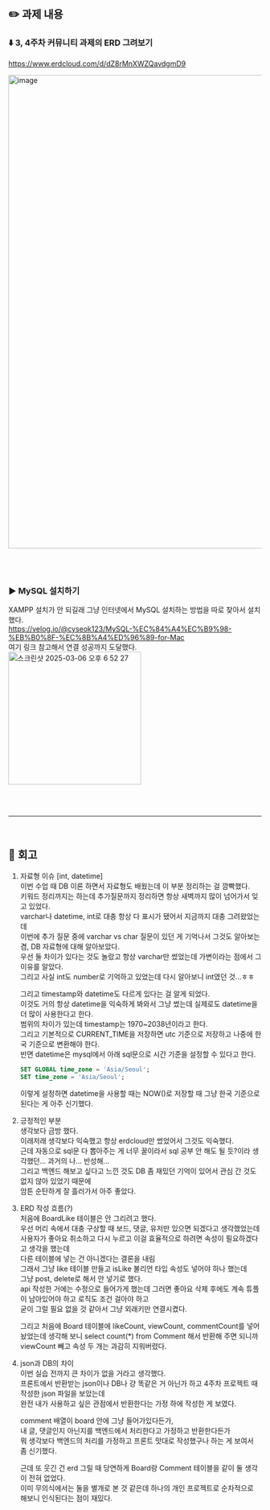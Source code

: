 ## ✏️ 과제 내용
### ⬇️ 3, 4주차 커뮤니티 과제의 ERD 그려보기<br>
https://www.erdcloud.com/d/dZ8rMnXWZQavdgmD9

<img width="941" alt="image" src="https://github.com/user-attachments/assets/36911898-caa2-4e00-885d-c323ce5c2c8a" />

<br><br>

### ▶️ MySQL 설치하기<br>
XAMPP 설치가 안 되길래 그냥 인터넷에서 MySQL 설치하는 방법을 따로 찾아서 설치했다.<br>
https://velog.io/@cyseok123/MySQL-%EC%84%A4%EC%B9%98-%EB%B0%8F-%EC%8B%A4%ED%96%89-for-Mac<br>
여기 링크 참고해서 연결 성공까지 도달했다.<br>
<img width="264" alt="스크린샷 2025-03-06 오후 6 52 27" src="https://github.com/user-attachments/assets/5bb2f652-3780-4a00-938b-31adbf328b56" />


<br>
<br>

---

<br>

## 👀 회고
1. 자료형 이슈 [int, datetime]<br>
   이번 수업 때 DB 이론 하면서 자료형도 배웠는데 이 부분 정리하는 걸 깜빡했다.<br>
   키워드 정리까지는 하는데 추가질문까지 정리하면 항상 새벽까지 많이 넘어가서 잊고 있었다.<br>
   varchar나 datetime, int로 대충 항상 다 표시가 됐어서 지금까지 대충 그려왔었는데<br>
   이번에 추가 질문 중에 varchar vs char 질문이 있던 게 기억나서 그것도 알아보는 겸, DB 자료형에 대해 알아보았다.<br>
   우선 둘 차이가 있다는 것도 놀랐고 항상 varchar만 썼었는데 가변이라는 점에서 그 이유를 알았다.<br>
   그리고 사실 int도 number로 기억하고 있었는데 다시 알아보니 int였던 것...ㅎㅎ<br>

   그리고 timestamp와 datetime도 다르게 있다는 걸 알게 되었다.<br>
   이것도 거의 항상 datetime을 익숙하게 봐와서 그냥 썼는데 실제로도 datetime을 더 많이 사용한다고 한다.<br>
   범위의 차이가 있는데 timestamp는 1970~2038년이라고 한다.<br>
   그리고 기본적으로 CURRENT_TIME을 저장하면 utc 기준으로 저장하고 나중에 한국 기준으로 변환해야 한다.<br>
   반면 datetime은 mysql에서 아래 sql문으로 시간 기준을 설정할 수 있다고 한다.<br>
   
   ```sql
   SET GLOBAL time_zone = 'Asia/Seoul';
   SET time_zone = 'Asia/Seoul';
   ```
   이렇게 설정하면 datetime을 사용할 때는 NOW()로 저장할 때 그냥 한국 기준으로 된다는 게 아주 신기했다.
   
2. 긍정적인 부분<br>
   생각보다 금방 했다.<br>
   이래저래 생각보다 익숙했고 항상 erdcloud만 썼었어서 그것도 익숙했다.<br>
   근데 자동으로 sql문 다 뽑아주는 게 너무 꿀이라서 sql 공부 안 해도 될 듯?이라 생각했던... 과거의 나... 반성해...<br>
   그리고 백엔드 해보고 싶다고 느낀 것도 DB 좀 재밌던 기억이 있어서 관심 간 것도 없지 않아 있었기 때문에<br>
   암튼 순탄하게 잘 흘러가서 아주 좋았다.

3. ERD 작성 흐름(?)<br>
   처음에 BoardLike 테이블은 안 그리려고 했다.<br>
   우선 머리 속에서 대충 구상할 때 보드, 댓글, 유저만 있으면 되겠다고 생각했었는데<br>
   사용자가 좋아요 취소하고 다시 누르고 이걸 효율적으로 하려면 속성이 필요하겠다고 생각을 했는데<br>
   다른 테이블에 넣는 건 아니겠다는 결론을 내림<br>
   그래서 그냥 like 테이블 만들고 isLike 불리언 타입 속성도 넣어야 하나 했는데<br>
   그냥 post, delete로 해서 안 넣기로 했다.<br>
   api 작성한 거에는 수정으로 들어가게 했는데 그러면 좋아요 삭제 후에도 계속 튜플이 남아있어야 하고 로직도 조건 걸아야 하고<br>
   굳이 그럴 필요 없을 것 같아서 그냥 외래키만 연결시켰다.<br>

   그리고 처음에 Board 테이블에 likeCount, viewCount, commentCount를 넣어놨었는데 생각해 보니
   select count(*) from Comment 해서 반환해 주면 되니까 viewCount 빼고 속성 두 개는 과감히 지워버렸다.<br>

4. json과 DB의 차이<br>
   이번 실습 전까지 큰 차이가 없을 거라고 생각했다.<br>
   프론트에서 반환받는 json이나 DB나 걍 똑같은 거 아닌가 하고 4주차 프로젝트 때 작성한 json 파일을 보았는데<br>
   완전 내가 사용하고 싶은 관점에서 반환한다는 가정 하에 작성한 게 보였다.<br>
   
   comment 배열이 board 안에 그냥 들어가있다든가, <br>
   내 글, 댓글인지 아닌지를 백엔드에서 처리한다고 가정하고 반환한다든가<br>
   뭐 생각보다 백엔드의 처리를 가정하고 프론트 맛대로 작성했구나 하는 게 보여서 좀 신기했다.<br>

   근데 또 웃긴 건 erd 그릴 때 당연하게 Board랑 Comment 테이블을 같이 둘 생각이 전혀 없었다.<br>
   이미 무의식에서는 둘을 별개로 본 것 같은데 하나의 개인 프로젝트로 순차적으로 해보니 인식된다는 점이 재밌다.<br>
      
